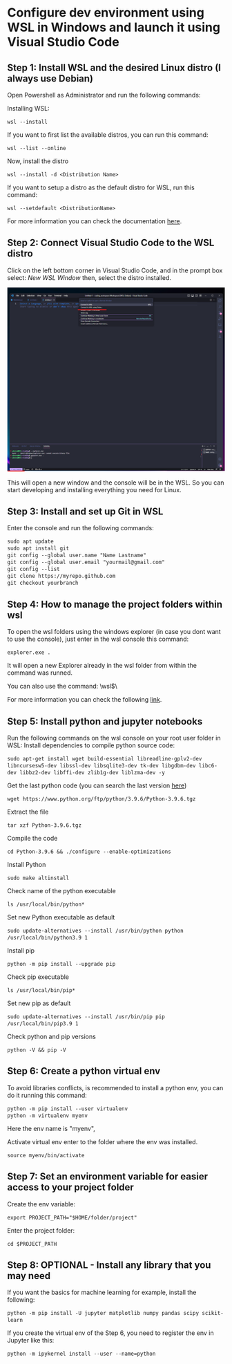 # Configure dev environment using WSL in Windows and launch it using Visual Studio Code

## Step 1: Install WSL and the desired Linux distro (I always use Debian)
Open Powershell as Administrator and run the following commands:

Installing WSL:
```
wsl --install
```

If you want to first list the available distros, you can run this command:
```
wsl --list --online
```

Now, install the distro
```
wsl --install -d <Distribution Name> 
```

If you want to setup a distro as the default distro for WSL, run this command:
```
wsl --setdefault <DistributionName>
```

For more information you can check the documentation [here](https://learn.microsoft.com/en-us/windows/wsl/install).

## Step 2: Connect Visual Studio Code to the WSL distro
Click on the left bottom corner in Visual Studio Code, and in the prompt box select:
*New WSL Window* then, select the distro installed.

![VSCode_wsl](development_env_images/enter_wsl_vs.png)

This will open a new window and the console will be in the WSL. So you can start developing and installing everything you need for Linux.

## Step 3: Install and set up Git in WSL
Enter the console and run the following commands:

```
sudo apt update
sudo apt install git
git config --global user.name "Name Lastname"
git config --global user.email "yourmail@gmail.com"
git config --list
git clone https://myrepo.github.com
git checkout yourbranch
```

## Step 4: How to manage the project folders within wsl
To open the wsl folders using the windows explorer (in case you dont want to use the console), just enter in the wsl console this command: 
```
explorer.exe . 
```
It will open a new Explorer already in the wsl folder from within the command was runned. 

You can also use the command: \\wsl$\

For more information you can check the following [link](https://learn.microsoft.com/en-us/windows/wsl/setup/environment#set-up-your-linux-username-and-password).

## Step 5: Install python and jupyter notebooks
Run the following commands on the wsl console on your root user folder in WSL:
Install dependencies to compile python source code:
```
sudo apt-get install wget build-essential libreadline-gplv2-dev libncursesw5-dev libssl-dev libsqlite3-dev tk-dev libgdbm-dev libc6-dev libbz2-dev libffi-dev zlib1g-dev liblzma-dev -y
```
Get the last python code (you can search the last version [here](https://www.python.org/downloads/source/))
```
wget https://www.python.org/ftp/python/3.9.6/Python-3.9.6.tgz
```
Extract the file
```
tar xzf Python-3.9.6.tgz
```
Compile the code
```
cd Python-3.9.6 && ./configure --enable-optimizations
```
Install Python
```
sudo make altinstall
```
Check name of the python executable
```
ls /usr/local/bin/python*
```
Set new Python executable as default
```
sudo update-alternatives --install /usr/bin/python python /usr/local/bin/python3.9 1
```
Install pip
```
python -m pip install --upgrade pip
```
Check pip executable
```
ls /usr/local/bin/pip*
```
Set new pip as default
```
sudo update-alternatives --install /usr/bin/pip pip /usr/local/bin/pip3.9 1
```
Check python and pip versions
```
python -V && pip -V
```

## Step 6: Create a python virtual env
To avoid libraries conflicts, is recommended to install a python env, you can do it running this command:
```
python -m pip install --user virtualenv
python -m virtualenv myenv
```
Here the env name is "myenv",

Activate virtual env enter to the folder where the env was installed.
```
source myenv/bin/activate 
```

## Step 7: Set an environment variable for easier access to your project folder
Create the env variable:
```
export PROJECT_PATH="$HOME/folder/project"
```
Enter the project folder:
```
cd $PROJECT_PATH
```

## Step 8: OPTIONAL - Install any library that you may need
If you want the basics for machine learning for example, install the following:
```
python -m pip install -U jupyter matplotlib numpy pandas scipy scikit-learn
```
If you create the virtual env of the Step 6, you need to register the env in Jupyter like this:
```
python -m ipykernel install --user --name=python
```
